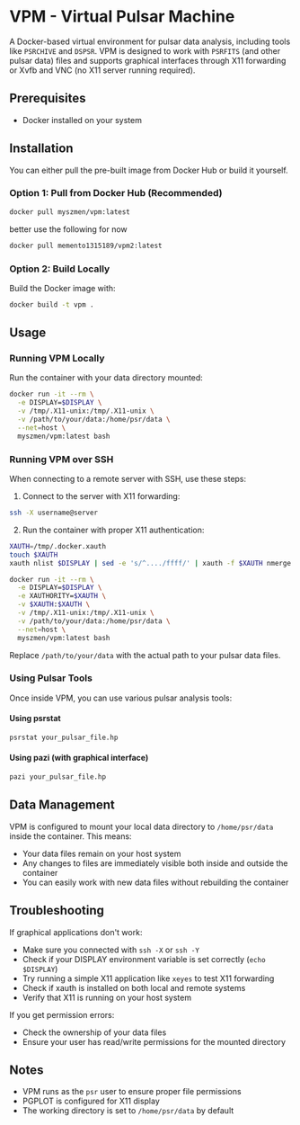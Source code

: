 # VPM - Virtual Pulsar Machine

A Docker-based virtual environment for pulsar data analysis, including tools like `PSRCHIVE` and `DSPSR`. VPM is designed to work with `PSRFITS` (and other pulsar data) files and supports graphical interfaces through X11 forwarding or Xvfb and VNC (no X11 server running required).

## Prerequisites

- Docker installed on your system

## Installation

You can either pull the pre-built image from Docker Hub or build it yourself.

### Option 1: Pull from Docker Hub (Recommended)

```bash
docker pull myszmen/vpm:latest
```

better use the following for now

```bash
docker pull memento1315189/vpm2:latest
```

### Option 2: Build Locally

Build the Docker image with:

```bash
docker build -t vpm .
```

## Usage

### Running VPM Locally

Run the container with your data directory mounted:

```bash
docker run -it --rm \
  -e DISPLAY=$DISPLAY \
  -v /tmp/.X11-unix:/tmp/.X11-unix \
  -v /path/to/your/data:/home/psr/data \
  --net=host \
  myszmen/vpm:latest bash
```

### Running VPM over SSH

When connecting to a remote server with SSH, use these steps:

1. Connect to the server with X11 forwarding:
```bash
ssh -X username@server
```

2. Run the container with proper X11 authentication:
```bash
XAUTH=/tmp/.docker.xauth
touch $XAUTH
xauth nlist $DISPLAY | sed -e 's/^..../ffff/' | xauth -f $XAUTH nmerge -

docker run -it --rm \
  -e DISPLAY=$DISPLAY \
  -e XAUTHORITY=$XAUTH \
  -v $XAUTH:$XAUTH \
  -v /tmp/.X11-unix:/tmp/.X11-unix \
  -v /path/to/your/data:/home/psr/data \
  --net=host \
  myszmen/vpm:latest bash
```

Replace `/path/to/your/data` with the actual path to your pulsar data files.

### Using Pulsar Tools

Once inside VPM, you can use various pulsar analysis tools:

#### Using psrstat
```bash
psrstat your_pulsar_file.hp
```

#### Using pazi (with graphical interface)
```bash
pazi your_pulsar_file.hp
```

## Data Management

VPM is configured to mount your local data directory to `/home/psr/data` inside the container. This means:
- Your data files remain on your host system
- Any changes to files are immediately visible both inside and outside the container
- You can easily work with new data files without rebuilding the container

## Troubleshooting

If graphical applications don't work:
- Make sure you connected with `ssh -X` or `ssh -Y`
- Check if your DISPLAY environment variable is set correctly (`echo $DISPLAY`)
- Try running a simple X11 application like `xeyes` to test X11 forwarding
- Check if xauth is installed on both local and remote systems
- Verify that X11 is running on your host system

If you get permission errors:
- Check the ownership of your data files
- Ensure your user has read/write permissions for the mounted directory

## Notes

- VPM runs as the `psr` user to ensure proper file permissions
- PGPLOT is configured for X11 display
- The working directory is set to `/home/psr/data` by default
